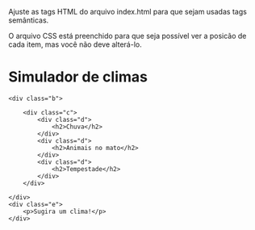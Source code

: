 Ajuste as tags HTML do arquivo index.html para que sejam usadas tags semânticas.

O arquivo CSS está preenchido para que seja possível ver a posicão de cada item, mas você não deve alterá-lo.


<!DOCTYPE html>
<html lang="en">
<head>
    <meta charset="UTF-8">
    <meta http-equiv="X-UA-Compatible" content="IE=edge">
    <meta name="viewport" content="width=device-width, initial-scale=1.0">
    <link rel="stylesheet" href="./style.css">
    <title>Exercício 1</title>
</head>
<body>
    <div class="a">
        <h1>Simulador de climas</h1>
    </div>
    
    <div class="b">
    
        <div class="c">
            <div class="d">
                <h2>Chuva</h2>
            </div>
            <div class="d">
                <h2>Animais no mato</h2>
            </div>
            <div class="d">
                <h2>Tempestade</h2>
            </div>
        </div>
    
    </div>
    <div class="e">
        <p>Sugira um clima!</p>
    </div>
    
</body>
</html>